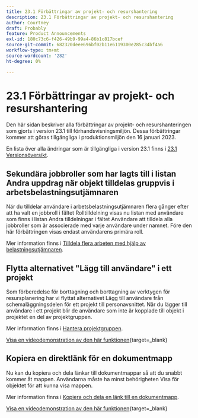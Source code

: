 ```yaml
---
title: 23.1 Förbättringar av projekt- och resurshantering
description: 23.1 Förbättringar av projekt- och resurshantering
author: Courtney
draft: Probably
feature: Product Announcements
exl-id: 180c73c6-f426-49b9-99a4-86b1c817bcef
source-git-commit: 682320deee696bf02b11e6119300e285c34bf4a6
workflow-type: tm+mt
source-wordcount: '282'
ht-degree: 0%

---
```


# 23.1 Förbättringar av projekt- och resurshantering

Den här sidan beskriver alla förbättringar av projekt- och resurshanteringen som gjorts i version 23.1 till förhandsvisningsmiljön. Dessa förbättringar kommer att göras tillgängliga i produktionsmiljön den 16 januari 2023.

En lista över alla ändringar som är tillgängliga i version 23.1 finns i [23.1 Versionsöversikt](/help/quicksilver/product-announcements/product-releases/23.1-release-activity/23-1-release-overview.md).

## Sekundära jobbroller som har lagts till i listan Andra uppdrag när objekt tilldelas gruppvis i arbetsbelastningsutjämnaren

När du tilldelar användare i arbetsbelastningsutjämnaren flera gånger efter att ha valt en jobbroll i fältet Rolltilldelning visas nu listan med användare som finns i listan Andra tilldelningar i fältet Användare att tilldela alla jobbroller som är associerade med varje användare under namnet. Före den här förbättringen visas endast användarens primära roll.

Mer information finns i [Tilldela flera arbeten med hjälp av belastningsutjämnaren](/help/quicksilver/resource-mgmt/workload-balancer/assign-work-in-workload-balancer-in-bulk.md).

## Flytta alternativet &quot;Lägg till användare&quot; i ett projekt

Som förberedelse för borttagning och borttagning av verktygen för resursplanering har vi flyttat alternativet Lägg till användare från schemaläggningsdelen för ett projekt till personavsnittet. När du lägger till användare i ett projekt blir de användare som inte är kopplade till objekt i projektet en del av projektgruppen.

Mer information finns i [Hantera projektgruppen](/help/quicksilver/manage-work/projects/planning-a-project/manage-project-team.md).

[Visa en videodemonstration av den här funktionen](https://video.tv.adobe.com/v/3412443/){target=_blank}

## Kopiera en direktlänk för en dokumentmapp

Nu kan du kopiera och dela länkar till dokumentmappar så att du snabbt kommer åt mappen. Användarna måste ha minst behörigheten Visa för objektet för att kunna visa mappen.

Mer information finns i [Kopiera och dela en länk till en dokumentmapp](/help/quicksilver/documents/managing-documents/copy-a-doc-folder-url.md).

[Visa en videodemonstration av den här funktionen](https://video.tv.adobe.com/v/3412385/){target=_blank}
